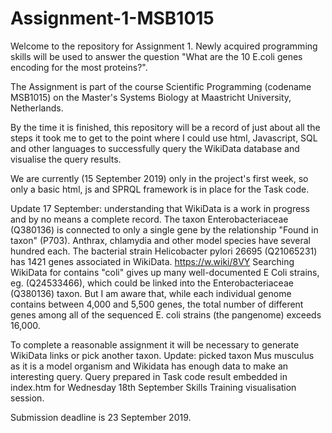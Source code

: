 # Assignment-1-MSB1015
Welcome to the repository for Assignment 1.
Newly acquired programming skills will be used to answer the question
"What are the 10 E.coli genes encoding for the most proteins?".

The Assignment is part of the course
Scientific Programming (codename MSB1015) on 
the Master's Systems Biology at Maastricht University, Netherlands.

By the time it is finished, this repository will be a record of
just about all the steps it took me to get to the point where I could use html, Javascript, SQL and other languages 
to successfully query the WikiData database and visualise the query results.

We are currently (15 September 2019) only in the project's first week, 
so only a basic html, js and SPRQL framework is in place for the Task code.

Update 17 September: understanding that WikiData is a work in progress and by no means a complete record.
The taxon Enterobacteriaceae (Q380136) is connected to only a single gene by the relationship 
"Found in taxon" (P703). Anthrax, chlamydia and other model species have several hundred each.
The bacterial strain Helicobacter pylori 26695 (Q21065231) has 1421 genes associated in WikiData.
https://w.wiki/8VY
Searching WikiData for contains "coli" gives up many well-documented E Coli strains, eg. (Q24533466), 
which could be linked into the Enterobacteriaceae (Q380136) taxon. 
But I am aware that, while each individual genome contains between 4,000 and 5,500 genes, 
the total number of different genes among all of the sequenced E. coli strains (the pangenome) exceeds 16,000.

To complete a reasonable assignment it will be necessary to generate WikiData links or pick another taxon.
Update: picked taxon Mus musculus as it is a model organism and Wikidata has enough data to make an interesting query.
Query prepared in Task code result embedded in index.htm for Wednesday 18th September Skills Training visualisation session.

Submission deadline is 23 September 2019.


